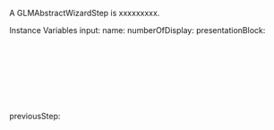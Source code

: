 A GLMAbstractWizardStep is xxxxxxxxx.Instance Variables	input:		<Object>	name:		<Object>	numberOfDisplay:		<Object>	presentationBlock:		<Object>	previousStep:		<Object>input	- xxxxxname	- xxxxxnumberOfDisplay	- xxxxxpresentationBlock	- xxxxxpreviousStep	- xxxxx